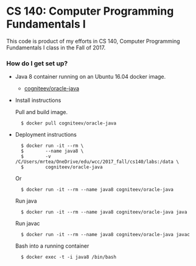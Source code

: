 # CS 140: Computer Programming Fundamentals I

This code is product of my efforts in CS 140, Computer Programming Fundamentals I class in the Fall of 2017.

### How do I get set up?

* Java 8 container running on an Ubuntu 16.04 docker image.

    * [cogniteev/oracle-java](https://store.docker.com/community/images/cogniteev/oracle-java)

* Install instructions

    Pull and build image. 

        $ docker pull cogniteev/oracle-java

* Deployment instructions

        $ docker run -it --rm \
        $        --name java8 \
        $        -v /C/Users/mrtea/OneDrive/edu/wcc/2017_fall/cs140/labs:/data \
        $        cogniteev/oracle-java
    
    Or
    
        $ docker run -it --rm --name java8 cogniteev/oracle-java

    Run java

        $ docker run -it --rm --name java8 cogniteev/oracle-java java

    Run javac

        $ docker run -it --rm --name java8 cogniteev/oracle-java javac

    Bash into a running container

        $ docker exec -t -i java8 /bin/bash
